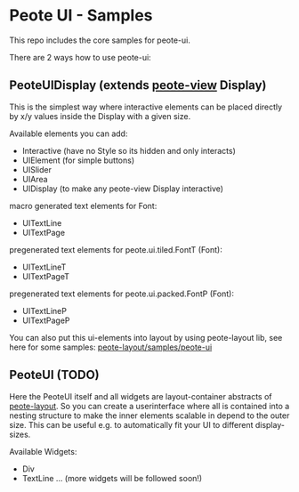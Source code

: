 # Peote UI - Samples

This repo includes the core samples for peote-ui.  
  
There are 2 ways how to use peote-ui:

## PeoteUIDisplay (extends [peote-view](https://github.com/maitag/peote-view) Display)

This is the simplest way where interactive elements can be placed 
directly by x/y values inside the Display with a given size.

Available elements you can add:
- Interactive (have no Style so its hidden and only interacts)
- UIElement (for simple buttons)
- UISlider
- UIArea
- UIDisplay (to make any peote-view Display interactive)

macro generated text elements for Font<FontStyle>:
- UITextLine<FontStyle>
- UITextPage<FontStyle>

pregenerated text elements for peote.ui.tiled.FontT (Font<FontStyleTiled>):
- UITextLineT
- UITextPageT

pregenerated text elements for peote.ui.packed.FontP (Font<FontStylePacked>):
- UITextLineP
- UITextPageP


You can also put this ui-elements into layout by using peote-layout lib,
see here for some samples: [peote-layout/samples/peote-ui](https://github.com/maitag/peote-layout/tree/main/samples/peote-ui)


## PeoteUI (TODO)

Here the PeoteUI itself and all widgets are layout-container abstracts of [peote-layout](https://github.com/maitag/peote-layout).
So you can create a userinterface where all is contained into a nesting structure to make the inner elements scalable
in depend to the outer size. This can be useful e.g. to automatically fit your UI to different display-sizes.

Available Widgets:
- Div
- TextLine
...
(more widgets will be followed soon!)